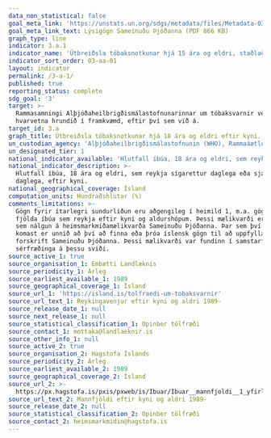 ```yaml
---
data_non_statistical: false
goal_meta_link: 'https://unstats.un.org/sdgs/metadata/files/Metadata-03-0a-01.pdf'
goal_meta_link_text: Lýsigögn Sameinuðu Þjóðanna (PDF 866 KB)
graph_type: line
indicator: 3.a.1
indicator_name: 'Útbreiðsla tóbaksnotkunar hjá 15 ára og eldri, staðlað eftir aldri.'
indicator_sort_order: 03-aa-01
layout: indicator
permalink: /3-a-1/
published: true
reporting_status: complete
sdg_goal: '3'
target: >-
  Rammasamningi Alþjóðaheilbrigðismálastofnunarinnar um tóbaksvarnir verði
  hvarvetna hrundið í framkvæmd, eftir því sem við á.
target_id: 3.a
graph_title: Útbreiðsla tóbaksnotkunar hjá 18 ára og eldri eftir kyni.
un_custodian_agency: 'Alþjóðaheilbrigðismálastofnunin (WHO), Rammaáætlun WHO um tóbaksvarnir (FCTC)'
un_designated_tier: 1
national_indicator_available: 'Hlutfall íbúa, 18 ára og eldri, sem reykja sígarettur'
national_indicator_description: >-
  Hlutfall íbúa, 18 ára og eldri, sem reykja sígarettur daglega eða sjaldnar en
  daglega, eftir kyni. 
national_geographical_coverage: Ísland
computation_units: Hundraðshlutar (%)
comments_limitations: >-
  Gögn fyrir ítarlegri sundurliðun eru aðgengileg í heimild 1, m.a. gögn um
  fjölda íbúa sem reykja eftir kyni og aldurshópum. Þessi mælikvarði er notaður
  sem nálgun á heimsmarkmiðamælikvarða Sameinuðu Þjóðanna. Þar sem því má við
  komast er unnið að því að finna eða þróa íslensk gögn til að uppfylla
  forskrift Sameinuðu Þjóðanna. Þessi mælikvarði var fundinn í samstarfi við
  sérfræðinga á þessu sviði.
source_active_1: true
source_organisation_1: Embætti Landlæknis
source_periodicity_1: Árleg
source_earliest_available_1: 1989
source_geographical_coverage_1: Ísland
source_url_1: 'https://island.is/tolfraedi-um-tobaksvarnir'
source_url_text_1: Reykingavenjur eftir kyni og aldri 1989-
source_release_date_1: null
source_next_release_1: null
source_statistical_classification_1: Opinber tölfræði
source_contact_1: mottaka@landlaeknir.is
source_other_info_1: null
source_active_2: true
source_organisation_2: Hagstofa Íslands
source_periodicity_2: Árleg
source_earliest_available_2: 1989
source_geographical_coverage_2: Ísland
source_url_2: >-
  https://px.hagstofa.is/pxis/pxweb/is/Ibuar/Ibuar__mannfjoldi__1_yfirlit__Yfirlit_mannfjolda/MAN00101.px
source_url_text_2: Mannfjöldi eftir kyni og aldri 1989-
source_release_date_2: null
source_statistical_classification_2: Opinber tölfræði
source_contact_2: heimsmarkmidin@hagstofa.is
---
```

